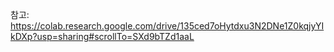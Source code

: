 참고: https://colab.research.google.com/drive/135ced7oHytdxu3N2DNe1Z0kqjyYIkDXp?usp=sharing#scrollTo=SXd9bTZd1aaL  